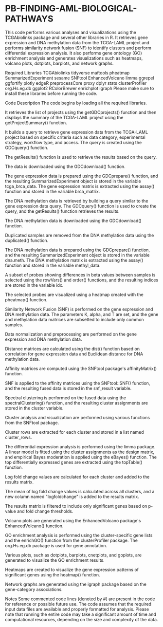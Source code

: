 # PB-FINDING-AML-BIOLOGICAL-PATHWAYS
This code performs various analyses and visualizations using the TCGAbiolinks package and several other libraries in R. It retrieves gene expression and DNA methylation data from the TCGA-LAML project and performs similarity network fusion (SNF) to identify clusters and perform differential expression analysis. It also performs gene ontology (GO) enrichment analysis and generates visualizations such as heatmaps, volcano plots, dotplots, barplots, and network graphs.

Required Libraries
TCGAbiolinks
tidyverse
maftools
pheatmap
SummarizedExperiment
sesame
SNFtool
EnhancedVolcano
limma
ggrepel
ggfortify
plotly
edgeR
preprocessCore
proxy
dplyr
stats
clusterProfiler
org.Hs.eg.db
ggplot2
RColorBrewer
enrichplot
igraph
Please make sure to install these libraries before running the code.

Code Description
The code begins by loading all the required libraries.

It retrieves the list of projects using the getGDCprojects() function and then displays the summary of the TCGA-LAML project using the getProjectSummary() function.

It builds a query to retrieve gene expression data from the TCGA-LAML project based on specific criteria such as data category, experimental strategy, workflow type, and access. The query is created using the GDCquery() function.

The getResults() function is used to retrieve the results based on the query.

The data is downloaded using the GDCdownload() function.

The gene expression data is prepared using the GDCprepare() function, and the resulting SummarizedExperiment object is stored in the variable tcga_brca_data. The gene expression matrix is extracted using the assay() function and stored in the variable brca_matrix.

The DNA methylation data is retrieved by building a query similar to the gene expression data query. The GDCquery() function is used to create the query, and the getResults() function retrieves the results.

The DNA methylation data is downloaded using the GDCdownload() function.

Duplicated samples are removed from the DNA methylation data using the duplicated() function.

The DNA methylation data is prepared using the GDCprepare() function, and the resulting SummarizedExperiment object is stored in the variable dna.meth. The DNA methylation matrix is extracted using the assay() function and stored in the variable methyl_data.

A subset of probes showing differences in beta values between samples is selected using the rowVars() and order() functions, and the resulting indices are stored in the variable idx.

The selected probes are visualized using a heatmap created with the pheatmap() function.

Similarity Network Fusion (SNF) is performed on the gene expression and DNA methylation data. The parameters K, alpha, and T are set, and the gene and methylation data matrices are subsetted to include only common samples.

Data normalization and preprocessing are performed on the gene expression and DNA methylation data.

Distance matrices are calculated using the dist() function based on correlation for gene expression data and Euclidean distance for DNA methylation data.

Affinity matrices are computed using the SNFtool package's affinityMatrix() function.

SNF is applied to the affinity matrices using the SNFtool::SNF() function, and the resulting fused data is stored in the snf_result variable.

Spectral clustering is performed on the fused data using the spectralClustering() function, and the resulting cluster assignments are stored in the cluster variable.

Cluster analysis and visualization are performed using various functions from the SNFtool package.

Cluster rows are extracted for each cluster and stored in a list named cluster_rows.

The differential expression analysis is performed using the limma package. A linear model is fitted using the cluster assignments as the design matrix, and empirical Bayes moderation is applied using the eBayes() function. The top differentially expressed genes are extracted using the topTable() function.

Log fold change values are calculated for each cluster and added to the results matrix.

The mean of log fold change values is calculated across all clusters, and a new column named "logfoldchange" is added to the results matrix.

The results matrix is filtered to include only significant genes based on p-value and fold change thresholds.

Volcano plots are generated using the EnhancedVolcano package's EnhancedVolcano() function.

GO enrichment analysis is performed using the cluster-specific gene lists and the enrichGO() function from the clusterProfiler package. The org.Hs.eg.db package is used for gene annotation.

Various plots, such as dotplots, barplots, cnetplots, and goplots, are generated to visualize the GO enrichment results.

Heatmaps are created to visualize the gene expression patterns of significant genes using the heatmap() function.

Network graphs are generated using the igraph package based on the gene-category associations.

Notes
Some commented code lines (denoted by #) are present in the code for reference or possible future use.
The code assumes that the required input data files are available and properly formatted for analysis.
Please note that running the entire code may take a significant amount of time and computational resources, depending on the size and complexity of the data.
